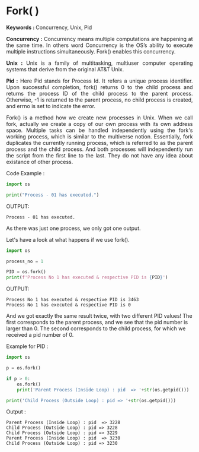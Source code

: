# Fork( )

<p> <span style = "font-weight : Bold"> Keywords : </span> Concurrency, Unix, Pid </p>

<p style = "text-align : justify"> <span style = "font-weight : Bold">Concurrency :</span> Concurrency means multiple computations are happening at the same time. In others word Concurrency is the OS’s ability to execute multiple instructions simultaneously. Fork() enables this concurrency. </p>

<p style = "text-align : justify"> <span style = "font-weight : Bold">Unix :</span> Unix is a family of multitasking, multiuser computer operating systems that derive from the original AT&T Unix. </p>

<p style = "text-align : justify"> <span style = "font-weight : Bold">Pid :</span> Here Pid stands for Process Id. It refers a unique process identifier. Upon successful completion, fork() returns 0 to the child process and returns the process ID of the child process to the parent process. Otherwise, -1 is returned to the parent process, no child process is created, and errno is set to indicate the error.</p>

<p style = "text-align : justify">Fork() is a method how we create new processes in Unix. When we call fork, actually we create a copy of our own process with its own address space. Multiple tasks can be handled independently using the fork's working process, which is similar to the multiverse notion. 
Essentially, fork duplicates the currently running process, which is referred to as the parent process and the child process. And both processes will independently run the script from the first line to the last. They do not have any idea about existance of other process. </p>

Code Example : 

```python
import os

print("Process - 01 has executed.")
```

OUTPUT:
```
Process - 01 has executed.
```
<p>As there was just one process, we only got one output.</p>

<p>Let's have a look at what happens if we use fork().</p>

```python
import os 

process_no = 1

PID = os.fork()
print(f'Process No 1 has executed & respective PID is {PID}')
```
OUTPUT:
```
Process No 1 has executed & respective PID is 3463
Process No 1 has executed & respective PID is 0
```
<p>And we got exactly the same result twice, with two different PID values! The first corresponds to the parent process, and we see that the pid number is larger than 0. The second corresponds to the child process, for which we received a pid number of 0.</p>

Example for PID :

```python 
import os

p = os.fork()

if p > 0:
    os.fork()
    print('Parent Process (Inside Loop) : pid  => '+str(os.getpid()))

print('Child Process (Outside Loop) : pid => '+str(os.getpid()))
```
Output :
```
Parent Process (Inside Loop) : pid  => 3228
Child Process (Outside Loop) : pid => 3228
Child Process (Outside Loop) : pid => 3229
Parent Process (Inside Loop) : pid  => 3230
Child Process (Outside Loop) : pid => 3230
```